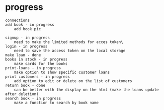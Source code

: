 # progress
    connections 
    add book - in progress
        add book pic

    signup - in progress    
        need to make the limited methods for acces token\ 
    login - in progress
        need to save the access token on the local storage
    make loan - done
    books in stock - in progress
        make cards for the books  
    print-loans - in progress 
        make option to show specific customer loans
    print customers - in progress 
        add option to edit or delete on the list of customers
    return book - done 
        can be better with the display on the html (make the loans update after deletion)
    search book - in progress
        make a function to search by book name
